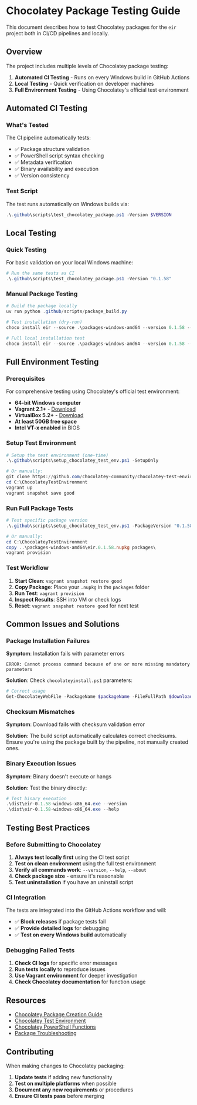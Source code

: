 # Chocolatey Package Testing Guide

This document describes how to test Chocolatey packages for the `eir` project both in CI/CD pipelines and locally.

## Overview

The project includes multiple levels of Chocolatey package testing:

1. **Automated CI Testing** - Runs on every Windows build in GitHub Actions
2. **Local Testing** - Quick verification on developer machines  
3. **Full Environment Testing** - Using Chocolatey's official test environment

## Automated CI Testing

### What's Tested

The CI pipeline automatically tests:
- ✅ Package structure validation
- ✅ PowerShell script syntax checking
- ✅ Metadata verification
- ✅ Binary availability and execution
- ✅ Version consistency

### Test Script

The test runs automatically on Windows builds via:
```powershell
.\.github\scripts\test_chocolatey_package.ps1 -Version $VERSION
```

## Local Testing

### Quick Testing

For basic validation on your local Windows machine:

```powershell
# Run the same tests as CI
.\.github\scripts\test_chocolatey_package.ps1 -Version "0.1.58"
```

### Manual Package Testing

```powershell
# Build the package locally
uv run python .github/scripts/package_build.py

# Test installation (dry-run)
choco install eir --source .\packages-windows-amd64 --version 0.1.58 --whatif

# Full local installation test
choco install eir --source .\packages-windows-amd64 --version 0.1.58 --force
```

## Full Environment Testing

### Prerequisites

For comprehensive testing using Chocolatey's official test environment:

- **64-bit Windows computer**
- **Vagrant 2.1+** - [Download](https://www.vagrantup.com/downloads)
- **VirtualBox 5.2+** - [Download](https://www.virtualbox.org/wiki/Downloads)
- **At least 50GB free space**
- **Intel VT-x enabled** in BIOS

### Setup Test Environment

```powershell
# Setup the test environment (one-time)
.\.github\scripts\setup_chocolatey_test_env.ps1 -SetupOnly

# Or manually:
git clone https://github.com/chocolatey-community/chocolatey-test-environment.git C:\ChocolateyTestEnvironment
cd C:\ChocolateyTestEnvironment
vagrant up
vagrant snapshot save good
```

### Run Full Package Tests

```powershell
# Test specific package version
.\.github\scripts\setup_chocolatey_test_env.ps1 -PackageVersion "0.1.58"

# Or manually:
cd C:\ChocolateyTestEnvironment
copy ..\packages-windows-amd64\eir.0.1.58.nupkg packages\
vagrant provision
```

### Test Workflow

1. **Start Clean**: `vagrant snapshot restore good`
2. **Copy Package**: Place your `.nupkg` in the `packages` folder
3. **Run Test**: `vagrant provision`
4. **Inspect Results**: SSH into VM or check logs
5. **Reset**: `vagrant snapshot restore good` for next test

## Common Issues and Solutions

### Package Installation Failures

**Symptom**: Installation fails with parameter errors
```
ERROR: Cannot process command because of one or more missing mandatory parameters
```

**Solution**: Check `chocolateyinstall.ps1` parameters:
```powershell
# Correct usage
Get-ChocolateyWebFile -PackageName $packageName -FileFullPath $downloadPath -Url64bit $url64 -Checksum64 $checksum -ChecksumType64 'sha256'
```

### Checksum Mismatches

**Symptom**: Download fails with checksum validation error

**Solution**: The build script automatically calculates correct checksums. Ensure you're using the package built by the pipeline, not manually created ones.

### Binary Execution Issues

**Symptom**: Binary doesn't execute or hangs

**Solution**: Test the binary directly:
```powershell
# Test binary execution
.\dist\eir-0.1.58-windows-x86_64.exe --version
.\dist\eir-0.1.58-windows-x86_64.exe --help
```

## Testing Best Practices

### Before Submitting to Chocolatey

1. **Always test locally first** using the CI test script
2. **Test on clean environment** using the full test environment
3. **Verify all commands work**: `--version`, `--help`, `--about`
4. **Check package size** - ensure it's reasonable
5. **Test uninstallation** if you have an uninstall script

### CI Integration

The tests are integrated into the GitHub Actions workflow and will:
- ✅ **Block releases** if package tests fail
- ✅ **Provide detailed logs** for debugging
- ✅ **Test on every Windows build** automatically

### Debugging Failed Tests

1. **Check CI logs** for specific error messages
2. **Run tests locally** to reproduce issues
3. **Use Vagrant environment** for deeper investigation
4. **Check Chocolatey documentation** for function usage

## Resources

- [Chocolatey Package Creation Guide](https://docs.chocolatey.org/en-us/create/create-packages-quick-start/)
- [Chocolatey Test Environment](https://github.com/chocolatey-community/chocolatey-test-environment)
- [Chocolatey PowerShell Functions](https://docs.chocolatey.org/en-us/create/functions/)
- [Package Troubleshooting](https://docs.chocolatey.org/en-us/troubleshooting/)

## Contributing

When making changes to Chocolatey packaging:

1. **Update tests** if adding new functionality
2. **Test on multiple platforms** when possible
3. **Document any new requirements** or procedures
4. **Ensure CI tests pass** before merging
